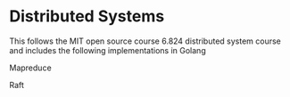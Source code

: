 # Distributed Systems


This follows the MIT open source course 6.824 distributed system course and includes the following implementations in Golang

Mapreduce

Raft
